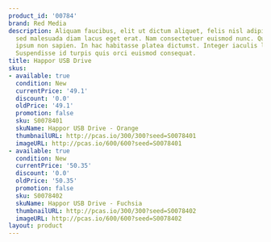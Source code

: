 ```yaml
---
product_id: '00784'
brand: Red Media
description: Aliquam faucibus, elit ut dictum aliquet, felis nisl adipiscing sapien,
  sed malesuada diam lacus eget erat. Nam consectetuer euismod nunc. Quisque gravida
  ipsum non sapien. In hac habitasse platea dictumst. Integer iaculis lacinia massa.
  Suspendisse id turpis quis orci euismod consequat.
title: Happor USB Drive
skus:
- available: true
  condition: New
  currentPrice: '49.1'
  discount: '0.0'
  oldPrice: '49.1'
  promotion: false
  sku: S0078401
  skuName: Happor USB Drive - Orange
  thumbnailURL: http://pcas.io/300/300?seed=S0078401
  imageURL: http://pcas.io/600/600?seed=S0078401
- available: true
  condition: New
  currentPrice: '50.35'
  discount: '0.0'
  oldPrice: '50.35'
  promotion: false
  sku: S0078402
  skuName: Happor USB Drive - Fuchsia
  thumbnailURL: http://pcas.io/300/300?seed=S0078402
  imageURL: http://pcas.io/600/600?seed=S0078402
layout: product
---
```

